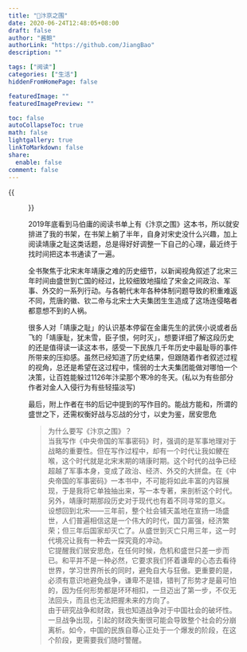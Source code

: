 ```yaml
---
title: "📖汴京之围"
date: 2020-06-24T12:48:05+08:00
draft: false
author: "酱鲍"
authorLink: "https://github.com/JiangBao"
description: ""

tags: ["阅读"]
categories: ["生活"]
hiddenFromHomePage: false

featuredImage: ""
featuredImagePreview: ""

toc: false
autoCollapseToc: true
math: false
lightgallery: true
linkToMarkdown: false
share:
  enable: false
comment: false
---
```

{{<figure src="https://jiangbao-1258001083.cos.ap-shanghai.myqcloud.com/%E6%B1%B4%E4%BA%AC%E4%B9%8B%E5%9B%B4.jpg">}}

2019年底看到马伯庸的阅读书单上有《汴京之围》这本书，所以就安排进了我的书架，在书架上躺了半年，自身对宋史没什么兴趣，加上阅读靖康之耻这类话题，总是得好好调整一下自己的心理，最近终于找时间把这本书通读了一遍。

全书聚焦于北宋末年靖康之难的历史细节，以新闻视角叙述了北宋三年时间由盛世到亡国的经过，比较细致地描绘了宋金之间政治、军事、外交的一系列行动。与各朝代末年各种体制问题导致的积重难返不同，荒唐的徽、钦二帝与北宋士大夫集团生生造成了这场连侵略者都意想不到的人祸。

很多人对「靖康之耻」的认识基本停留在金庸先生的武侠小说或者岳飞的「靖康耻，犹未雪，臣子恨，何时灭」，想要详细了解这段历史的还是值得读一读这本书，感受一下民族几千年历史中最耻辱的事件所带来的压抑感。虽然已经知道了历史结果，但跟随着作者叙述过程的视角，总还是希望在这过程中，懦弱的士大夫集团能做对哪怕一个决策，让百姓能躲过1126年汴梁那个寒冷的冬天。(私以为有些部分作者对金人入侵行为有些轻描淡写)

最后，附上作者在书的后记中提到的写作目的。能战方能和，所谓的盛世之下，还需权衡好战与忘战的分寸，以史为鉴，居安思危

> 为什么要写《汴京之围》？    
> 当我写作《中央帝国的军事密码》时，强调的是军事地理对于战略的重要性。但在写作过程中，却有一个时代让我如鲠在喉，这个时代就是北宋末期的靖康时期。这个时代的战争已经超越了军事本身，变成了政治、经济、外交的大拼盘。在《中央帝国的军事密码》一本书中，不可能将如此丰富的内容展现，于是我将它单独抽出来，写一本专著，来剖析这个时代。  
> 另外，靖康时期那段历史对于现代也有着不同寻常的意义。  
> 设想回到北宋——三年前，整个社会铺天盖地在宣扬一场盛世，人们普遍相信这是一个伟大的时代，国力富强，经济繁荣；但三年后国家却灭亡了。从盛世到灭亡只用三年，这一时代境况让我有一种去一探究竟的冲动。  
> 它提醒我们居安思危，在任何时候，危机和盛世只差一步而已。和平并不是一种必然，它要求我们怀着谦卑的心态去看待世界，学习世界所长的同时，避免自大与狂傲。更重要的是，必须有意识地避免战争，谦卑不是错，错判了形势才是最可怕的，因为任何形势都是环环相扣，一旦迈出了第一步，不仅无法回头，而且也无法把握未来的方向了。   
> 由于研究战争和财政，我也知道战争对于中国社会的破坏性。一旦战争出现，引起的财政失衡很可能会导致整个社会的分崩离析。如今，中国的民族自尊心正处于一个爆发的阶段，在这个阶段，更需要我们随时警醒。